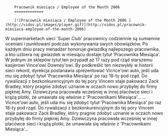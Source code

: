 
        Pracownik miesiąca / Employee of the Month 2006 
        =============
        
        [![Pracownik miesiąca / Employee of the Month 2006 ](http://vidos.pl/images/player.gif)](http://vidos.pl/pracownik-miesiaca-employee-of-the-month-2006)
        
        
 W supermarketach sieci 'Super Club' pracownicy codziennie są sumiennie oceniani i punktowani podczas wykonywania swych obowiązków. Po każdym dniu pracy menadżer honoruje gwiazdką najlepszego pracownika, a kto uzbiera naj gwiazdek w miesiącu dostaje tytuł 'Pracownika Miesiąca'. W jednym ze sklepów tytuł ten przypadł aż 17 razy pod rząd starszemu kasjerowi Vince'owi Downey'owi. By podkreślić ten niezwykły w historii sieci rekord, dyrekcja postanawia sprezentować Vicnce'owi auto, jeśli uda mu się zdobyć tytuł 'Pracownika Miesiąca' po raz 18-ty pod rząd. Do rywalizacji z bezkonkurencyjnym do tej pory Vincem staje pakowacz Zack Bradley, który pragnie zdobyć uznanie w oczach nowo przybyłej do firmy pięknej Amy. Dziewczyna pracowała wcześniej w innej placówce sieci i krążą plotki, że umawiała się właśnie z 'Pracownikami Miesiąca'...  ... Vicnce'owi auto, jeśli uda mu się zdobyć tytuł 'Pracownika Miesiąca' po raz 18-ty pod rząd. Do rywalizacji z bezkonkurencyjnym do tej pory Vincem staje pakowacz Zack Bradley, który pragnie zdobyć uznanie w oczach nowo przybyłej do firmy pięknej Amy. Dziewczyna pracowała wcześniej w innej placówce sieci i krążą plotki, że umawiała się właśnie z 'Pracownikami Miesiąca'...
    